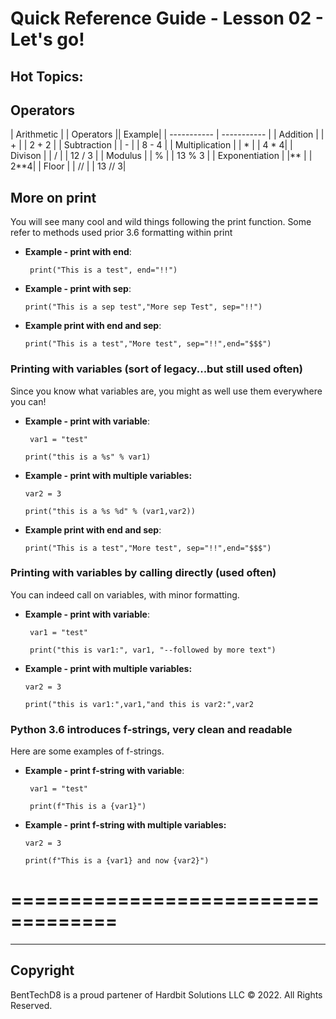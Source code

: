 # Quick Reference Guide - Lesson 02 - Let's go!

## Hot Topics:

## Operators
 
| Arithmetic | | Operators || Example|
| ----------- | ----------- |
| Addition | | + | | 2 + 2 |
| Subtraction | | - | | 8 - 4 |
| Multiplication | | \* | | 4 \* 4|
| Divison | | / | | 12 / 3 |
| Modulus | | % | | 13 % 3 |
| Exponentiation | |\*\* | | 2\*\*4| 
| Floor | | // | | 13 // 3|


 ## More on print

You will see many cool and wild things following the print function. Some refer to methods used prior 3.6 formatting within print

-  **Example - print with end**: 
 
	` print("This is a test", end="!!")`

-  **Example - print with sep**:  

	`print("This is a sep test","More sep Test", sep="!!")`

-  **Example print with end and sep**: 

	`print("This is a test","More test", sep="!!",end="$$$")`


### Printing with variables (sort of legacy...but still used often)

Since you know what variables are, you might as well use them everywhere you can!

-  **Example - print with variable**: 
 
	` var1 = "test"`

	`print("this is a %s" % var1)`

-  **Example - print with multiple variables:**

	`var2 = 3`
	
	`print("this is a %s %d" % (var1,var2))`

-  **Example print with end and sep**:
 
	`print("This is a test","More test", sep="!!",end="$$$")`

### Printing with variables by calling directly (used often)

You can indeed call on variables, with minor formatting.

-  **Example - print with variable**: 
 
	` var1 = "test"`

	` print("this is var1:", var1, "--followed by more text")`

-  **Example - print with multiple variables:**

	`var2 = 3`
	
	`print("this is var1:",var1,"and this is var2:",var2`

### Python 3.6 introduces f-strings, very clean and readable

Here are some examples of f-strings.

-  **Example - print f-string with variable**: 
 
	` var1 = "test"`

	` print(f"This is a {var1}")`

-  **Example - print f-string with multiple variables:**

	`var2 = 3`
	
	`print(f"This is a {var1} and now {var2}")`

# ===================================
    
-------

## Copyright

BentTechD8 is a proud partener of Hardbit Solutions LLC © 2022. All Rights Reserved.
